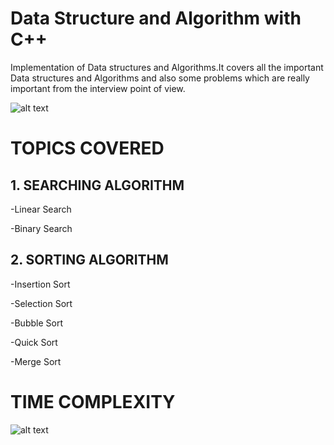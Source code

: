 # Data Structure and Algorithm with C++

Implementation of Data structures and Algorithms.It covers all the important Data structures and Algorithms and also some problems which are really important from the interview point of view.

![alt text](https://miro.medium.com/max/5442/1*KpDOKMFAgDWaGTQHL0r70g.png)

# TOPICS COVERED

## 1. SEARCHING ALGORITHM
   -Linear Search
   
   -Binary Search
   
## 2. SORTING ALGORITHM
   -Insertion Sort
   
   -Selection Sort
   
   -Bubble Sort
   
   -Quick Sort
   
   -Merge Sort


# TIME COMPLEXITY

![alt text](https://i.stack.imgur.com/k0Iuh.png)
